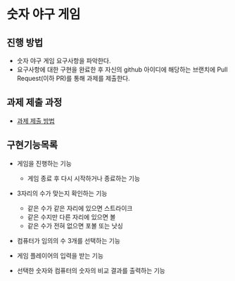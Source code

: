 # 숫자 야구 게임
## 진행 방법
* 숫자 야구 게임 요구사항을 파악한다.
* 요구사항에 대한 구현을 완료한 후 자신의 github 아이디에 해당하는 브랜치에 Pull Request(이하 PR)를 통해 과제를 제출한다.

## 과제 제출 과정
* [과제 제출 방법](https://github.com/next-step/nextstep-docs/tree/master/precourse)

## 구현기능목록
* 게임을 진행하는 기능
  * 게임 종료 후 다시 시작하거나 종료하는 기능
  
* 3자리의 수가 맞는지 확인하는 기능
  * 같은 수가 같은 자리에 있으면 스트라이크
  * 같은 수지만 다른 자리에 있으면 볼
  * 같은 수가 전혀 없으면 포볼 또는 낫싱
  
* 컴퓨터가 임의의 수 3개를 선택하는 기능
  
* 게임 플레이어의 입력을 받는 기능
  
* 선택한 숫자와 컴퓨터의 숫자의 비교 결과를 출력하는 기능